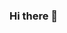 ### Hi there 👋

<!--
**dragos-dev/dragos-dev** is a ✨ _special_ ✨ repository because its `README.md` (this file) appears on your GitHub profile.

![](https://thumbs.gfycat.com/AngelicConcreteHypsilophodon-size_restricted.gif)

Here are some ideas to get you started:

- 🔭 I’m currently working on ...
- 🌱 I’m currently learning ...
- 👯 I’m looking to collaborate on ...
- 🤔 I’m looking for help with ...
- 💬 Ask me about ...
- 📫 How to reach me: ...
- 😄 Pronouns: ...
- ⚡ Fun fact: ...
-->
